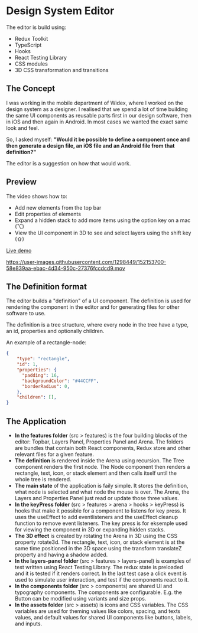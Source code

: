# Design System Editor
The editor is build using:
- Redux Toolkit
- TypeScript
- Hooks
- React Testing Library
- CSS modules
- 3D CSS transformation and transitions

## The Concept
I was working in the mobile department of Widex, where I worked on the design system as a designer. I realised that we spend a lot of time building the same UI components as reusable parts first in our design software, then in iOS and then again in Android. In most cases we wanted the exact same look and feel.

So, I asked myself: **"Would it be possible to define a component once and then generate a design file, an iOS file and an Android file from that definition?"**

The editor is a suggestion on how that would work.

## Preview
The video shows how to:
- Add new elements from the top bar
- Edit properties of elements
- Expand a hidden stack to add more items using the option key on a mac (⌥)
- View the UI component in 3D to see and select layers using the shift key (⇧)

[Live demo](https://ecstatic-goldstine-3f7ce7.netlify.app/)

https://user-images.githubusercontent.com/1298449/152153700-58e839aa-ebac-4d34-950c-27376fccdcd9.mov

## The Definition format
The editor builds a "definition" of a UI component. The definition is used for rendering the component in the editor and for generating files for other software to use.

The definition is a tree structure, where every node in the tree have a type, an id, properties and optionally children.

An example of a rectangle-node:
```json
{
    "type": "rectangle",
    "id": 1,
    "properties": {
      "padding": 16,
      "backgroundColor": "#44CCFF",
      "borderRadius": 0,
    },
    "children": [],
}
```

## The Application
- **In the features folder** (src > features) is the four building blocks of the editor: Topbar, Layers Panel, Properties Panel and Arena. The folders are bundles that contain both React components, Redux store and other relevant files for a given feature.
- **The definition** is rendered inside the Arena using recursion. The Tree component renders the first node. The Node component then renders a rectangle, text, icon, or stack element and then calls itself until the whole tree is rendered.
- **The main state** of the application is faily simple. It stores the definition, what node is selected and what node the mouse is over. The Arena, the Layers and Properties Panel just read or update those three values.
- **In the keyPress folder** (src > features > arena > hooks > keyPress) is hooks that make it possible for a component to listens for key press. It uses the useEffect to add eventlisteners and the useEffect cleanup function to remove event listeners. The key press is for eksemple used for viewing the component in 3D or expanding hidden stacks. 
- **The 3D effect** is created by rotating the Arena in 3D using the CSS property rotate3d. The rectangle, text, icon, or stack element is at the same time positioned in the 3D space using the transform translateZ property and having a shadow added.
- **In the layers-panel folder** (src > features > layers-panel) is examples of test written using React Testing Library. The redux state is preloaded and it is tested if it renders correct. In the last test case a click event is used to simulate user interaction, and test if the components react to it.
- **In the components folder** (src > components) are shared UI and typography components. The components are configurable. E.g. the Button can be modified using variants and size props. 
- **In the assets folder** (src > assets) is icons and CSS variables. The CSS variables are used for theming values like colors, spacing, and texts values, and default values for shared UI components like buttons, labels, and inputs.
